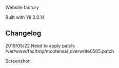 Website factory


Built with Yii 2.0.14

Changelog
------------
2019/05/22
Need to apply patch:
/var/www/fac/tmp/mootensai_overwrite0505.patch


Screenshot:

